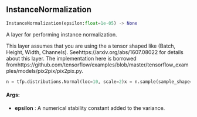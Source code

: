 ## InstanceNormalization
```python
InstanceNormalization(epsilon:float=1e-05) -> None
```
A layer for performing instance normalization.

This layer assumes that you are using the a tensor shaped like (Batch, Height, Width, Channels). Seehttps://arxiv.org/abs/1607.08022 for details about this layer. The implementation here is borrowed fromhttps://github.com/tensorflow/examples/blob/master/tensorflow_examples/models/pix2pix/pix2pix.py.


```python
n = tfp.distributions.Normal(loc=10, scale=2)x = n.sample(sample_shape=(1, 100, 100, 1))  # mean ~= 10, stddev ~= 2m = fe.layers.tensorflow.InstanceNormalization()y = m(x)  # mean ~= 0, stddev ~= 0
```




#### Args:

* **epsilon** :  A numerical stability constant added to the variance.    